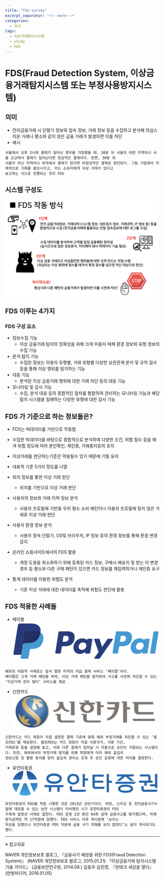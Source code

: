 ```yaml
---
title: "fds-survey"
excerpt_separator: "<!--more-->"
categories:
  - 지식
tags:
  - 이상거래탐지시스탬
  - study
  - FDS
---
```


# FDS(Fraud Detection System, 이상금융거래탐지시스템 또는 부정사용방지시스템)

## 의미

- 전자금융거래 시 단말기 정보와 접속 정보, 거래 정보 등을 수집하고 분석해 의심스러운 거래나 평소와 같지 않은 금융 거래가 발생하면 이를 차단
- 예시

```code
서울에서 오후 2시에 결제가 일어난 경우를 가정했을 때, 30분 뒤 서울의 어떤 지역이나 서울 근교에서 결제가 일어난다면 정상적인 결제이다. 반면, 30분 뒤 
서울이 아닌 지역이나 외국에서 결제가 된다면 비정상적인 결제로 판단된다. 그럼 기업에서 자체적으로 거래를 중단시키고, 카드 소유자에게 이상 거래가 있다고 
보고하는 식으로 진행되는 것이 FDS
```

## 시스템 구성도

![system ](/images/fds/1.png)

## FDS 이루는 4가지

### FDS 구성 요소

* 정보수집 기능
  * 이상 금융거래 탐지의 정확성을 위해 크게 이용자 매체 환경 정보와 유형 정보의 수집 기능
* 분석 탐지 기능
  * 수집된 정보는 이용자 유형별, 거래 유형별 다양한 상관관계 분석 및 규칙 검사 등을 통해 이상 행위를 탐지하는 기능
* 대응 기능
  * 분석된 이상 금웅거래 행위에 대한 거래 차단 등의 대응 기능
* 모니터링 및 감사 기능
  * 수집, 분석 대응 등의 종합적인 절차를 통합하여 관리하는 모니터링 기능과 해당 탐지 시스템을 침해하는 다양한 유형에 대한 감사 기능
  
## FDS 가 기준으로 하는 정보들은?

* FDS는 빅데이터를 기반으로 작동함.
* 수집한 빅데이터를 바탕으로 종합적으로 분석하여 다양한 조건, 위험 점수 등을 매겨 위험 정도에 따라 본인확인, 재인중, 거래중지등의 조치
* 이상거래를 판단하는기준은 약용될수 있기 때문에 기밀 유지
* 대표적 기준 5가지 정도를 나열

* 위치 정보를 통한 이상 거래 판단
  - 위치를 기반으로 이상 거래 판단
* 사용자의 정보와 거래 이력 정보 분석
  - 사용자 프로필에 기반을 두어 평소 소비 패턴이나 이용자 프로필에 맞지 않은 거래로 이상 거래 판단
* 사용자 환경 정보 분석
  - 사용자 정속 단말기, OS및 브라우저, IP 정보 등의 환경 정보를 통해 환경 변경 감지
* 온라인 쇼핑사이트에서의 FDS 활용
  - 계정 도용을 최소화하기 위해 등록된 카드 정보, 구매시 배송지 및 받는 이 변경 경우 등 평소와 다른 구매 패턴이 있으면 카드 정보를 재입력하거나 재인증 요구
* 통계 데이터를 이용한 위험도 분석
  - 기존 이상 거래에 대한 데이터를 축적해 위험도 판단에 활용

## FDS 적용한 사례들

* 페이팔
![system ](/images/fds/paypal.png)
```code
해외의 대표적 사례로는 앞서 말한 미국의 지급 결제 서비스 ‘페이팔’이다. 
페이팔은 고객 거래 패턴을 파악, 이상 거래 패턴을 탐지하여 사고를 사전에 차단할 수 있는 ‘이상거래 관리 필터’ 서비스를 제공
```
* 신한카드
![system ](/images/fds/sin.png)
```code
신한카드는 카드 회원이 직접 설정한 결제 기준에 맞춰 해외 부정거래를 차단할 수 있는 ‘셀프FDS’를 제공한다. 셀프FDS는 카드 회원이 직접 사용국가, 사용 기간, 
거래유형 등을 설정해 놓고, 이와 다른 결제가 일어날 시 자동으로 승인이 거절되는 시스템이다. 또한, 해외에서의 부정거래 방지를 위해 회원에게 미리 해외 출입국 
정보신청 및 활용 동의를 받아 출입국 관리소 조회 후 승인 요청에 대한 처리를 결정한다.
```
* 유안타증권
![system ](/images/fds/u.png)
```code
유안타증권이 FDS를 처음 시행한 것은 2013년 상반기이다. 파밍, 스미싱 등 전자금융사기수법에 대응할 수 있는 보안 시스템이 미비했던 시기 유한타증권이 FDS 
구축에 앞장선 사례로 꼽힌다. FDS 운영 2년 동안 94회 실제 금융사고를 탐지했으며, 피해방지금액은 약 17억원에 달했다. FDS 서비스 이후 게시판에 ‘보이스 
피싱을 당했으나 유안타증권 FDS 덕분에 금융 사기 피해를 보지 않았다’는 글이 게시되기도 했다.
```

---
※ 참고자료

NAVER 개인정보보호 블로그, 『금융사기 예방을 위한 FDS(Fraud Detection System)』 (NAVER 개인정보보호 블로그, 2015.01.21)
『이상금융거래 탐지시스템 기술 가이드』 (금융보안연구원, 2014.08.)
김동우·김진영, 『핀테크 세상을 열다』 (한빛미디어, 2016.01.05)
